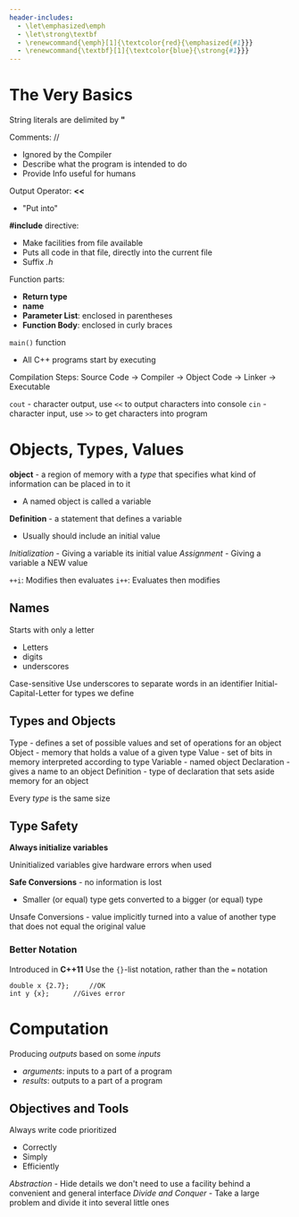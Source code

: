 ```yaml
---
header-includes:
  - \let\emphasized\emph
  - \let\strong\textbf
  - \renewcommand{\emph}[1]{\textcolor{red}{\emphasized{#1}}}
  - \renewcommand{\textbf}[1]{\textcolor{blue}{\strong{#1}}}
---
```


# The Very Basics

String literals are delimited by **"**

Comments: //
- Ignored by the Compiler
- Describe what the program is intended to do
- Provide Info useful for humans

Output Operator: **<<**
- "Put into"

**#include** directive:
- Make facilities from file available
- Puts all code in that file, directly into the current file
- Suffix *.h*

Function parts:
- **Return type**
- **name**
- **Parameter List**: enclosed in parentheses
- **Function Body**: enclosed in curly braces

`main()` function
- All C++ programs start by executing

Compilation Steps:
Source Code -> Compiler -> Object Code -> Linker -> Executable

`cout` - character output, use `<<` to output characters into console
`cin` - character input, use `>>` to get characters into program

# Objects, Types, Values

**object** - a region of memory with a *type* that specifies
what kind of information can be placed in to it
- A named object is called a variable

**Definition** - a statement that defines a variable
- Usually should include an initial value

*Initialization* - Giving a variable its initial value
*Assignment* - Giving a variable a NEW value

`++i`: Modifies then evaluates
`i++`: Evaluates then modifies

## Names

Starts with only a letter
- Letters
- digits
- underscores

Case-sensitive
Use underscores to separate words in an identifier
Initial-Capital-Letter for types we define

## Types and Objects

Type - defines a set of possible values and set of operations for an object
Object - memory that holds a value of a given type
Value - set of bits in memory interpreted according to type
Variable - named object
Declaration - gives a name to an object
Definition - type of declaration that sets aside memory for an object

Every *type* is the same size

## Type Safety
**Always initialize variables**

Uninitialized variables give hardware errors when used

**Safe Conversions** - no information is lost
- Smaller (or equal) type gets converted to a bigger (or equal) type

Unsafe Conversions - value implicitly turned into a value of another
type that does not equal the original value

### Better Notation

Introduced in **C++11**
Use the `{}`-list notation, rather than the `=` notation
```
double x {2.7};		//OK
int y {x};		//Gives error
```
# Computation
Producing *outputs* based on some *inputs*
- *arguments*: inputs to a part of a program
- *results*: outputs to a part of a program

## Objectives and Tools
Always write code prioritized
- Correctly
- Simply
- Efficiently

*Abstraction* - Hide details we don't need to use a facility behind a
convenient and general interface
*Divide and Conquer* - Take a large problem and divide it into several
little ones
